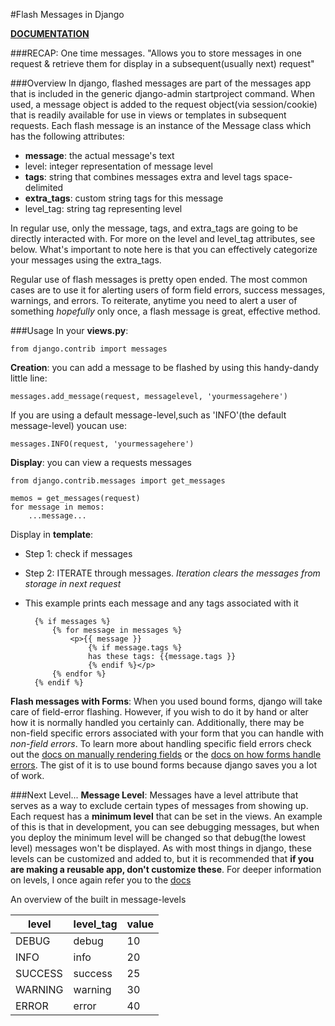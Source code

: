 #Flash Messages in Django

[**DOCUMENTATION**](https://docs.djangoproject.com/en/1.9/ref/contrib/messages/)

###RECAP: 
One time messages. "Allows you to store messages in one request & retrieve them for display in a subsequent(usually next) request"

###Overview
In django, flashed messages are part of the messages app that is included in the generic django-admin startproject command. When used, a message object is added to the request object(via session/cookie) that is readily available for use in views or templates in subsequent requests. Each flash message is an instance of the Message class which has the following attributes:

* **message**: the actual message's text
* level: integer representation of message level
* **tags**: string that combines messages extra and level tags space-delimited
* **extra_tags**: custom string tags for this message
* level_tag: string tag representing level

In regular use, only the message, tags, and extra_tags are going to be directly interacted with. For more on the level and level_tag attributes, see below. What's important to note here is that you can effectively categorize your messages using the extra_tags. 

Regular use of flash messages is pretty open ended. The most common cases are to use it for alerting users of form field errors, success messages, warnings, and errors. To reiterate, anytime you need to alert a user of something *hopefully* only once, a flash message is great, effective method.

###Usage
In your **views.py**:

	from django.contrib import messages

__Creation__: you can add a message to be flashed by using this handy-dandy little line:

	messages.add_message(request, messagelevel, 'yourmessagehere')

If you are using a default message-level,such as 'INFO'(the default message-level) youcan use:

	messages.INFO(request, 'yourmessagehere')

__Display__: you can view a requests messages 

	from django.contrib.messages import get_messages

	memos = get_messages(request)
	for message in memos:
		...message...

Display in **template**:
* Step 1: check if messages
* Step 2: ITERATE through messages. *Iteration clears the messages from storage in next request*
* This example prints each message and any tags associated with it


		{% if messages %}
			{% for message in messages %}
				<p>{{ message }} 
					{% if message.tags %}
					has these tags: {{message.tags }}
					{% endif %}</p>
			{% endfor %}
		{% endif %}




**Flash messages with Forms**:
When you used bound forms, django will take care of field-error flashing. However, if you wish to do it by hand or alter how it is normally handled you certainly can.  Additionally, there may be non-field specific errors associated with your form that you can handle with *non-field errors*. To learn more about handling specific field errors check out the [docs on manually rendering fields](https://docs.djangoproject.com/en/1.10/topics/forms/#rendering-fields-manually) or the [docs on how forms handle errors](https://docs.djangoproject.com/en/1.10/ref/forms/api/#how-errors-are-displayed). The gist of it is to use bound forms because django saves you a lot of work.


###Next Level...
__Message Level__: Messages have a level attribute that serves as a way to exclude certain types of messages from showing up. Each request has a **minimum level** that can be set in the views. An example of this is that in development, you can see debugging messages, but when you deploy the minimum level will be changed so that debug(the lowest level) messages won't be displayed. As with most things in django, these levels can be customized and added to, but it is recommended that **if you are making a reusable app, don't customize these**. For deeper information on levels, I once again refer you to the [docs](https://docs.djangoproject.com/en/1.10/ref/contrib/messages/#creating-custom-message-levels)

An overview of the built in message-levels

level | level_tag | value
----- | --------- | -----
DEBUG | debug | 10
INFO | info | 20
SUCCESS | success | 25
WARNING | warning | 30
ERROR | error | 40